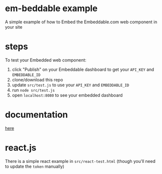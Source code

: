 # em-beddable example
A simple example of how to Embed the Embeddable.com web component in your site

# steps

To test your Embedded web component:

1. click "Publish" on your Embeddable dashboard to get your `API_KEY` and `EMBEDDABLE_ID`
2. clone/download this repo
3. update `src/test.js` to use your `API_KEY` and `EMBEDDABLE_ID`
4. run `node src/test.js`
5. open `localhost:8080` to see your embedded dashboard

# documentation

[here](https://trevorio.notion.site/Embedding-an-Embeddable-2e7b7c09909f47ee9d3fee64f4e6fcd9)

# react.js

There is a simple react example in `src/react-test.html` (though you'll need to update the `token` manually)
